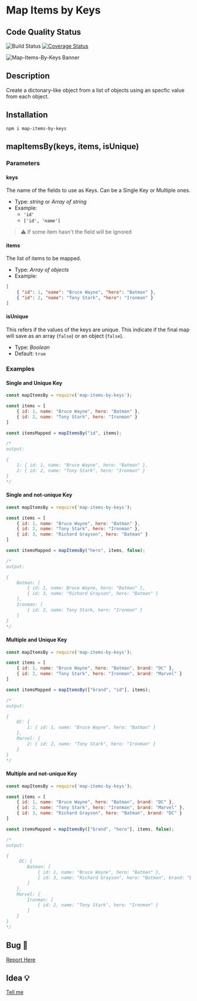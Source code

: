 # Map Items by Keys

## Code Quality Status
![Build Status](https://github.com/gastonpereyra/map-items-by-keys/workflows/Build%20Status/badge.svg)
[![Coverage Status](https://img.shields.io/coveralls/github/gastonpereyra/map-items-by-keys/master.svg)](https://coveralls.io/r/gastonpereyra/map-items-by-keys?branch=master)

![Map-Items-By-Keys Banner](https://user-images.githubusercontent.com/39351850/94375239-ad9b9780-00e8-11eb-9e8a-dcedbf5418a7.png)

## Description
Create a dictonary-like object from a list of objects using an specfic value from each object.

## Installation

```
npm i map-items-by-keys
```

## mapItemsBy(keys, items, isUnique)

### Parameters

#### keys

The name of the fields to use as Keys. Can be a Single Key or Multiple ones.

- Type: _string_ or _Array of string_
- Example:
    - `'id'`
    - `['id', 'name']`

> :warning: If some item hasn't the field will be ignored
#### items

The list of items to be mapped.

- Type: _Array of objects_
- Example:

```json
[
    { "id": 1, "name": "Bruce Wayne", "hero": "Batman" },
    { "id": 2, "name": "Tony Stark", "hero": "Ironman" }
]
```

#### isUnique

This refers if the values of the keys are unique. This indicate if the final map will save as an array (`false`) or an object (`false`).

- Type: _Boolean_
- Default: `true`

### Examples

#### Single and Unique Key

```js
const mapItemsBy = require('map-items-by-keys');

const items = [
    { id: 1, name: "Bruce Wayne", hero: "Batman" },
    { id: 2, name: "Tony Stark", hero: "Ironman" }
]

const itemsMapped = mapItemsBy("id", items);

/*
output: 

{
    1: { id: 1, name: "Bruce Wayne", hero: "Batman" },
    2: { id: 2, name: "Tony Stark", hero: "Ironman" }
}
*/
```

#### Single and not-unique Key

```js
const mapItemsBy = require('map-items-by-keys');

const items = [
    { id: 1, name: "Bruce Wayne", hero: "Batman" },
    { id: 2, name: "Tony Stark", hero: "Ironman" },
    { id: 3, name: "Richard Grayson", hero: "Batman" }
]

const itemsMapped = mapItemsBy("hero", items, false);

/*
output: 

{
    Batman: [
        { id: 1, name: Bruce Wayne, hero: "Batman" },
        { id: 3, name: "Richard Grayson", hero: "Batman" }
    ],
    Ironman: [
        { id: 2, name: Tony Stark, hero: "Ironman" }
    ]
}
*/
```

#### Multiple and Unique Key

```js
const mapItemsBy = require('map-items-by-keys');

const items = [
    { id: 1, name: "Bruce Wayne", hero: "Batman", brand: "DC" },
    { id: 2, name: "Tony Stark", hero: "Ironman", brand: "Marvel" }
]

const itemsMapped = mapItemsBy(["brand", "id"], items);

/*
output: 

{
    DC: {
        1: { id: 1, name: "Bruce Wayne", hero: "Batman" }
    },
    Marvel: {
        2: { id: 2, name: "Tony Stark", hero: "Ironman" }
    }
}
*/
```

#### Multiple and not-unique Key

```js
const mapItemsBy = require('map-items-by-keys');

const items = [
    { id: 1, name: "Bruce Wayne", hero: "Batman", brand: "DC" },
    { id: 2, name: "Tony Stark", hero: "Ironman", brand: "Marvel" },
    { id: 3, name: "Richard Grayson", hero: "Batman", brand: "DC" }
]

const itemsMapped = mapItemsBy(["brand", "hero"], items, false);

/*
output: 

{
     DC: {
        Batman: [
            { id: 1, name: "Bruce Wayne", hero: "Batman" },
            { id: 3, name: "Richard Grayson", hero: "Batman", brand: "DC" }
        ]
    },
    Marvel: {
        Ironman: [
            { id: 2, name: "Tony Stark", hero: "Ironman" }
        ]
    }
}
*/
```
## Bug :bug:

[Report Here](https://github.com/gastonpereyra/map-items-by-keys/issues/new?assignees=gastonpereyra&labels=bug&template=bug.md&title=[BUG])

## Idea :bulb:

[Tell me](https://github.com/gastonpereyra/map-items-by-keys/issues/new?assignees=gastonpereyra&labels=enhancement&title=%5BIDEA%5D+-)
